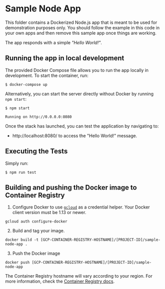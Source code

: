 # Sample Node App

This folder contains a Dockerized Node.js app that is meant to be used for demonstration
purposes only. You should follow the example in this code in your own apps and
then remove this sample app once things are working.

The app responds with a simple _"Hello World!"_.

## Running the app in local development

The provided Docker Compose file allows you to run the app locally in development. To start the container, run:

```
$ docker-compose up
```

Alternatively, you can start the server directly without Docker by running `npm start`:

```
$ npm start

Running on http://0.0.0.0:8080
```

Once the stack has launched, you can test the application by navigating to:

- http://localhost:8080/ to access the "Hello World!" message.

## Executing the Tests

Simply run:

```
$ npm run test
```

## Building and pushing the Docker image to Container Registry

1. Configure Docker to use [`gcloud`][gcloud_install_docs] as a credential helper.
   Your Docker client version must be 1.13 or newer.

```
gcloud auth configure-docker
```

2. Build and tag your image.

```
docker build -t [GCP-CONTAINER-REGISTRY-HOSTNAME]/[PROJECT-ID]/sample-node-app .
```

3. Push the Docker image

```
docker push [GCP-CONTAINER-REGISTRY-HOSTNAME]/[PROJECT-ID]/sample-node-app
```

The Container Registry hostname will vary according to your region. For more
information, check the [Container Registry docs][cr_docs].

[gcloud_install_docs]: https://cloud.google.com/sdk/docs/
[node_js]: https://nodejs.org
[cr_docs]: https://cloud.google.com/container-registry/docs/pushing-and-pulling
